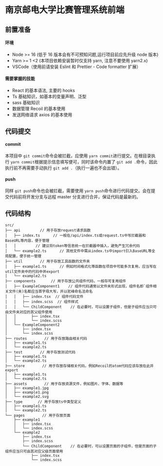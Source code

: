 # 南京邮电大学比赛管理系统前端

## 前置准备

#### 环境

- Node >= 16 (低于 16 版本会有不可预知问题,运行项目前应先升级 node 版本)
- Yarn >= 1 <2 (本项目依赖安装暂时仅支持 yarn, 注意不要使用 yarn2.x)
- VSCode（使用前请安装 Eslint 和 Prettier - Code formatter 扩展）

#### 需要掌握的技能

- React 的基本语法, 主要的 hooks
- Ts 基础知识，如基本的变量声明、泛型
- sass 基础知识
- 数据管理 Recoil 的基本使用
- 发送网络请求 axios 的基本使用

## 代码提交

#### commit

本项目中 `git commit`命令会被拦截，应使用 `yarn commit`进行提交。在根目录执行 `yarn commit`根据提示信息填写便可，同时该命令内置了 `git add .`命令，因此执行前不再需要手动执行 `git add .`（执行一遍也不会出错）。

#### push

同样 `git push`命令也会被拦截，需要使用 `yarn push`命令进行代码提交。会在提交代码前将开发分支与远程 master 分支进行合并，保证代码是最新的。

## 代码结构

```
src/
├── api         // 用于存放request请求函数
│   ├── index.ts      // 一般在/api/index.ts或request.ts中写拦截器和BaseURL等内容，便于管理
│   │         // 建议将token等信息统一在拦截器中插入，避免产生冗余代码
│   └── example2.ts      // 其他文件中需从index.ts中import引入BaseURL等全局配置，便于统一管理
├── util        // 用于存放工具函数的文件夹
│   ├── example1.ts      // 例如时间格式化等函数在项目中可能多次复用，应当写在util文件夹中的代码中并export
│   └── example2.ts
├── components       // 用于存放公共组件代码，一般存可复用组件
│   ├── ExampleComponent1    // 组件代码通常以文件夹形式出现，组件名即`组件相关文件(夹)名都应当首字母大写，并以驼峰命名法命名
│   │   ├── index.tsx  // 组件代码文件
│   │   ├── index.scss  // 组件样式
│   │   └── ChildComponent    // 在必要时，可以设置子组件，但是子组件应当只可由文件夹对应的其父组件使用
│   │       ├── index.tsx
│   │       └── index.scss
│   └── ExampleComponent2
│       ├── index.tsx
│       └── index.scss
├── routes        // 用于存放路由相关代码
│   ├── example1.ts
│   └── example2.ts
├── test        // 用于存放测试代码
│   ├── example1.ts
│   └── example2.ts
├── store        // 用于存放存储相关代码，例如Recoil的atom代码应该存放在此并export
│   ├── example1.ts
│   └── example2.ts
├── assets        // 用于存放资源文件，例如图片、字体、数据等
│   ├── example1.jpg
│   ├── example1.png
│   └── example2.svg
├── type       // 用于存放ts中类型定义
│   ├── example1.ts
│   └── example2.ts
└── pages        // 用于存放页面
    ├── example1
    │   ├── index.tsx
    │   └── index.scss
    └── example2
        ├── index.tsx
        ├── index.scss
        └── ChildComponent    // 在必要时，可以设置页面的子组件，但是页面的子组件应当只可由其对应父级页面使用
            ├── index.tsx
            └── index.scss
```

